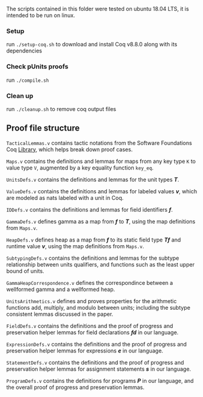 The scripts contained in this folder were tested on ubuntu 18.04 LTS, it is intended to be run on linux.

### Setup

run `./setup-coq.sh` to download and install Coq v8.8.0 along with its dependencies

### Check pUnits proofs

run `./compile.sh`

### Clean up

run `./cleanup.sh` to remove coq output files

## Proof file structure

`TacticalLemmas.v` contains tactic notations from the Software Foundations Coq [Library](http://flint.cs.yale.edu/cs428/coq/sf/SfLib.html), which helps break down proof cases.

`Maps.v` contains the definitions and lemmas for maps from any key type `K` to value type `V`, augmented by a key equality function `key_eq`.

`UnitsDefs.v` contains the definitions and lemmas for the unit types **_T_**.

`ValueDefs.v` contains the definitions and lemmas for labeled values **_v_**, which are modeled as nats labeled with a unit in Coq.

`IDDefs.v` contains the definitions and lemmas for field identifiers **_f_**.

`GammaDefs.v` defines gamma as a map from **_f_** to **_T_**, using the map definitions from `Maps.v`.

`HeapDefs.v` defines heap as a map from **_f_** to its static field type **_Tf_** and runtime value **_v_**, using the map definitions from `Maps.v`.

`SubtypingDefs.v` contains the definitions and lemmas for the subtype relationship between units qualifiers, and functions such as the least upper bound of units.

`GammaHeapCorrespondence.v` defines the correspondince between a wellformed gamma and a wellformed heap.

`UnitsArithmetics.v` defines and proves properties for the arithmetic functions add, multiply, and modulo between units; including the subtype consistent lemmas discussed in the paper.

`FieldDefs.v` contains the definitions and the proof of progress and preservation helper lemmas for field declarations **_fd_** in our language.

`ExpressionDefs.v` contains the definitions and the proof of progress and preservation helper lemmas for expressions **_e_** in our language.

`StatementDefs.v` contains the definitions and the proof of progress and preservation helper lemmas for assignment statements **_s_** in our language.

`ProgramDefs.v` contains the definitions for programs **_P_** in our language, and the overall proof of progress and preservation lemmas.
